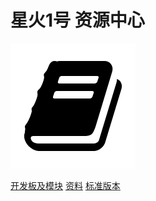 # 星火1号 资源中心

![logo](_media/icon.png)

[开发板及模块](/board/spark/spark1.md)
[资料](/other/novice-guide/README.md)
[标准版本](/rt-thread-version/rt-thread-standard/README.md)

